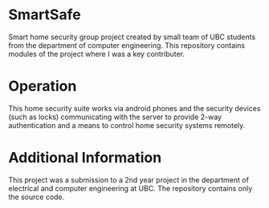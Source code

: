 # SmartSafe
Smart home security group project created by small team of UBC students from the department of computer engineering.
This repository contains modules of the project where I was a key contributer.

# Operation
This home security suite works via android phones and the security devices (such as locks) communicating with the 
server to provide 2-way authentication and a means to control home security systems remotely.

# Additional Information
This project was a submission to a 2nd year project in the department of electrical and computer engineering at UBC.
The repository contains only the source code.
